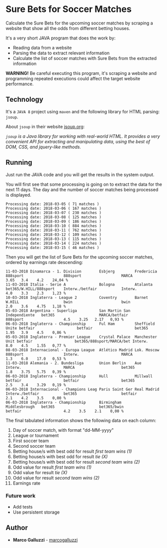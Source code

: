 # Sure Bets for Soccer Matches

Calculate the Sure Bets for the upcoming soccer matches by scraping a website that show all the odds from different betting houses.

It's a very short JAVA program that does the work by: 
* Reading data from a website
* Parsing the data to extract relevant information
* Calculate the list of soccer matches with Sure Bets from the extracted information

**WARNING!** Be careful executing this program, it's scraping a website and programming repeated executions could affect the target website performance.

## Technology

It's a `JAVA 8` project using `maven` and the following library for HTML parsing: `jsoup`.

About `jsoup` in their website [jsoup.org](https://jsoup.org/):


_`jsoup` is a Java library for working with real-world HTML. It provides a very convenient API for extracting and manipulating data, using the best of DOM, CSS, and jquery-like methods._

## Running

Just run the JAVA code and you will get the results in the system output.

You will first see that some processing is going on to extract the data for the next 11 days. The day and the number of soccer matches being processed is displayed.

```
Processing date: 2018-03-05	( 71 matches )
Processing date: 2018-03-06	( 167 matches )
Processing date: 2018-03-07	( 230 matches )
Processing date: 2018-03-08	( 125 matches )
Processing date: 2018-03-09	( 186 matches )
Processing date: 2018-03-10	( 884 matches )
Processing date: 2018-03-11	( 762 matches )
Processing date: 2018-03-12	( 109 matches )
Processing date: 2018-03-13	( 115 matches )
Processing date: 2018-03-14	( 224 matches )
Processing date: 2018-03-15	( 46 matches )
```

Then you will get the list of Sure Bets for the upcoming soccer matches, ordered by earnings rate descending:

```
11-03-2018 Dinamarca - 1. Division        Esbjerg         Fredericia      888sport                  888sport                  MARCA                     3.65   3.4    4.2    24,04 %
11-03-2018 Italia - Serie A               Bologna         Atalanta        bet365/W.HILL/888sport    Interw./betfair           Interw.                   4.0    3.3    2.3    1,23 %
10-03-2018 Inglaterra - League 2          Coventry        Barnet          W.HILL                    bwin                      bwin                      2.0    3.6    4.75   1,18 %
05-03-2018 Argentina - Superliga          San Martin San  Independiente   bet365                    MARCA/betfair             888sport                  4.5    3.25   2.17   0,93 %
06-03-2018 Inglaterra - Championship      Ful Ham         Sheffield Unite betfair                   betfair                   bet365                    1.95   3.9    4.5    0,86 %
05-03-2018 Inglaterra - Premier League    Crystal Palace  Manchester Unit betfair                   bet365/888sport/MARCA/bet Interw.                   8.0    4.5    1.55   0,77 %
08-03-2018 Internacional - Europa League  Atlético Madrid Lok. Moscow     888sport                  Interw.                   MARCA                     1.3    6.0    17.0   0,53 %
11-03-2018 Alemania - 2. Bundesliga       Union Berlin    Aue             Interw.                   MARCA                     bet365                    1.8    3.75   5.75   0,39 %
06-03-2018 Inglaterra - Championship      Hull            Millwall        betfair                   betfair                   bet365                    2.5    3.4    3.29   0,19 %
06-03-2018 Internacional - Champions Leag Paris Saint Ger Real Madrid     Interw./betfair           bet365                    betfair                   2.1    4.2    3.5    0,00 %
06-03-2018 Inglaterra - Championship      Birmingham      Middlesbrough   bet365                    bet365/bwin               betfair                   4.2    3.5    2.1    0,00 %
```

The final tabulated information shows the following data on each column:
1. Day of soccer match, with format "dd-MM-yyyy"
2. League or tournament
3. First soccer team
4. Second soccer team
5. Betting house/s with best odd for result _first team wins (1)_
6. Betting house/s with best odd for result _tie (X)_
7. Betting house/s with best odd for result _second team wins (2)_
8. Odd value for result _first team wins (1)_
9. Odd value for result _tie (X)_
10. Odd value for result _second team wins (2)_
11. Earnings rate

### Future work

* Add tests
* Use persistent storage

## Author

* **Marco Galluzzi** - [marcogalluzzi](https://github.com/marcogalluzzi)
